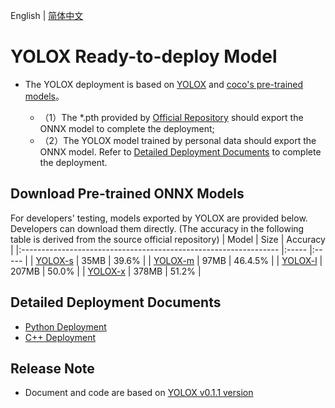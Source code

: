 English | [简体中文](README_CN.md)
# YOLOX Ready-to-deploy Model


- The YOLOX deployment is based on [YOLOX](https://github.com/Megvii-BaseDetection/YOLOX/tree/0.1.1rc0) and [coco's pre-trained models](https://github.com/Megvii-BaseDetection/YOLOX/releases/tag/0.1.1rc0)。

  - （1）The *.pth provided by [Official Repository](https://github.com/Megvii-BaseDetection/YOLOX/releases/tag/0.1.1rc0) should export the ONNX model to complete the deployment;
  - （2）The YOLOX model trained by personal data should export the ONNX model. Refer to [Detailed Deployment Documents](#详细部署文档)  to complete the deployment.



## Download Pre-trained ONNX Models


For developers' testing, models exported by YOLOX are provided below. Developers can download them directly. (The accuracy in the following table is derived from the source official repository)
| Model                                                               | Size    | Accuracy    |
|:---------------------------------------------------------------- |:----- |:----- |
| [YOLOX-s](https://bj.bcebos.com/paddlehub/fastdeploy/yolox_s.onnx) | 35MB | 39.6% |
| [YOLOX-m](https://bj.bcebos.com/paddlehub/fastdeploy/yolox_m.onnx) | 97MB | 46.4.5% |
| [YOLOX-l](https://bj.bcebos.com/paddlehub/fastdeploy/yolox_l.onnx) | 207MB | 50.0% |
| [YOLOX-x](https://bj.bcebos.com/paddlehub/fastdeploy/yolox_x.onnx) | 378MB | 51.2% |




## Detailed Deployment Documents

- [Python Deployment](python)
- [C++ Deployment](cpp)


## Release Note

- Document and code are based on [YOLOX v0.1.1 version](https://github.com/Megvii-BaseDetection/YOLOX/tree/0.1.1rc0) 
